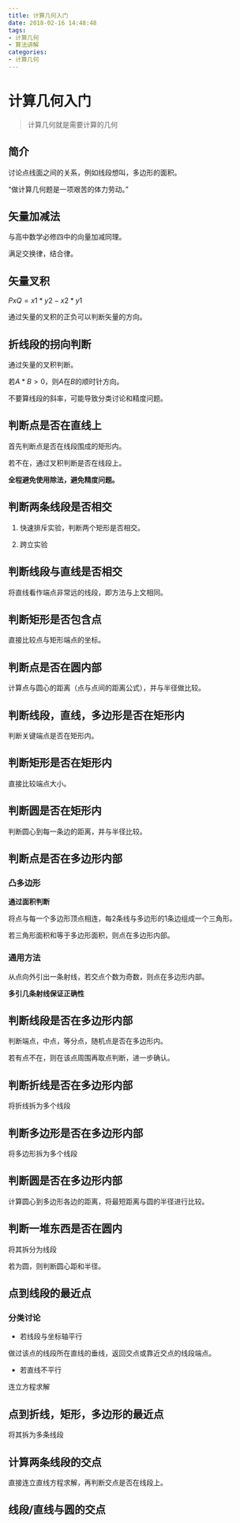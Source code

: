 ```yaml
---
title: 计算几何入门
date: 2018-02-16 14:48:48
tags:
- 计算几何
- 算法讲解
categories:
- 计算几何
---
```


# 计算几何入门

> 计算几何就是需要计算的几何

## 简介

讨论点线面之间的关系，例如线段想叫，多边形的面积。

“做计算几何题是一项艰苦的体力劳动。”

<!-- more -->

## 矢量加减法

与高中数学必修四中的向量加减同理。

满足交换律，结合律。

## 矢量叉积

$PxQ=x1*y2-x2*y1$

通过矢量的叉积的正负可以判断矢量的方向。

## 折线段的拐向判断

通过矢量的叉积判断。

若$A*B>0$，则$A$在$B$的顺时针方向。

不要算线段的斜率，可能导致分类讨论和精度问题。

## 判断点是否在直线上

首先判断点是否在线段围成的矩形内。

若不在，通过叉积判断是否在线段上。

**全程避免使用除法，避免精度问题。**

## 判断两条线段是否相交

1. 快速排斥实验，判断两个矩形是否相交。

2. 跨立实验

## 判断线段与直线是否相交

将直线看作端点非常远的线段，即方法与上文相同。

## 判断矩形是否包含点

直接比较点与矩形端点的坐标。

## 判断点是否在圆内部

计算点与圆心的距离（点与点间的距离公式），并与半径做比较。

## 判断线段，直线，多边形是否在矩形内

判断关键端点是否在矩形内。

## 判断矩形是否在矩形内

直接比较端点大小。

## 判断圆是否在矩形内

判断圆心到每一条边的距离，并与半径比较。

## 判断点是否在多边形内部

### 凸多边形

**通过面积判断**

将点与每一个多边形顶点相连，每2条线与多边形的1条边组成一个三角形。

若三角形面积和等于多边形面积，则点在多边形内部。

### 通用方法

从点向外引出一条射线，若交点个数为奇数，则点在多边形内部。

**多引几条射线保证正确性**

## 判断线段是否在多边形内部

判断端点，中点，等分点，随机点是否在多边形内。

若有点不在，则在该点周围再取点判断，进一步确认。

## 判断折线是否在多边形内部

将折线拆为多个线段

## 判断多边形是否在多边形内部

将多边形拆为多个线段

## 判断圆是否在多边形内部

计算圆心到多边形各边的距离，将最短距离与圆的半径进行比较。

## 判断一堆东西是否在圆内

将其拆分为线段

若为圆，则判断圆心距和半径。

## 点到线段的最近点

### 分类讨论

- 若线段与坐标轴平行

做过该点的线段所在直线的垂线，返回交点或靠近交点的线段端点。

- 若直线不平行

连立方程求解

## 点到折线，矩形，多边形的最近点

将其拆为多条线段

## 计算两条线段的交点

直接连立直线方程求解，再判断交点是否在线段上。

## 线段/直线与圆的交点
